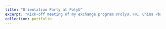 ```yaml
---
title: "Orientation Party at PolyU"
excerpt: "Kick-off meeting of my exchange program @PolyU, HK, China <br/><img src='/images/hk_people.jpeg' width='750' height='500'>"
collection: portfolio
---
```

